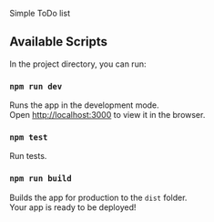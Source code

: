 Simple ToDo list

## Available Scripts

In the project directory, you can run:

### `npm run dev`

Runs the app in the development mode.<br />
Open [http://localhost:3000](http://localhost:3000) to view it in the browser.

### `npm test`

Run tests.<br />

### `npm run build`

Builds the app for production to the `dist` folder.<br />
Your app is ready to be deployed!

